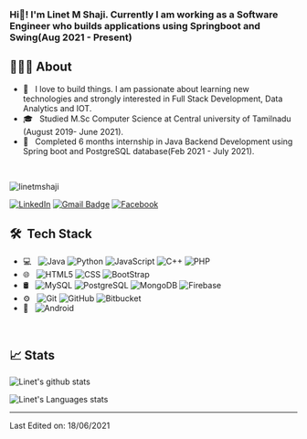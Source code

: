 

<!---
linetmshaji/linetmshaji is a ✨ special ✨ repository because its `README.md` (this file) appears on your GitHub profile.
You can click the Preview link to take a look at your changes.
--->


<h3>Hi👋! I'm Linet M Shaji. Currently I am working as a Software Engineer who builds applications using Springboot and Swing(Aug 2021 - Present)</h3>

## 👨🏻‍💻&nbsp;About

- 👀 &nbsp; I love to build things. I am passionate about learning new technologies and strongly interested in Full Stack Development, Data Analytics and IOT.
- 🎓 &nbsp; Studied M.Sc Computer Science at Central university of Tamilnadu (August 2019- June 2021).
- 💼 &nbsp; Completed 6 months internship in Java Backend Development using Spring boot and PostgreSQL database(Feb 2021 - July 2021).

<br>
<p align="left"> <img src="https://komarev.com/ghpvc/?username=linetmshaji&label=Profile%20views&color=0e75b6&style=flat" alt="linetmshaji" /> </p>

[![LinkedIn](https://img.shields.io/badge/-Linet%20M%20Shaji-blue?style=plastic&logo=linkedin&logoColor=white&link=https://www.linkedin.com/in/linetmshaji/)](https://www.linkedin.com/in/linetmshaji/)
[![Gmail Badge](https://img.shields.io/badge/-mailtolinet@gmail.com-c14438?style=flat-square&logo=Gmail&logoColor=white&link=mailto:mailtolinet@gmail.com)](mailto:mailtolinet@gmail.com)
[![Facebook](https://img.shields.io/badge/-Linet%20M%20Shaji-blue?style=plastic&logo=facebook&logoColor=white&link=https://www.facebook.com/anna.linet9/)](https://www.facebook.com/anna.linet9/)
<!--[![Twitter Badge](https://img.shields.io/badge/-@linetmshaji-1ca0f1?style=flat-square&labelColor=1ca0f1&logo=twitter&logoColor=white&link=https://twitter.com/linetmshaji)](https://twitter.com/linetmshaji)-->



## 🛠 &nbsp;Tech Stack

- 💻 &nbsp;
  ![Java](https://img.shields.io/badge/-Java-333333?style=flat&logo=Java&logoColor=007396)
  ![Python](https://img.shields.io/badge/-Python-333333?style=flat&logo=python)
  ![JavaScript](https://img.shields.io/badge/-JavaScript-333333?style=flat&logo=javascript)
  ![C++](https://img.shields.io/badge/-C++-333333?style=flat&logo=C%2B%2B&logoColor=00599C)
  ![PHP](https://img.shields.io/badge/-PHP-333333?style=flat&logo=php)
- 🌐 &nbsp;
  ![HTML5](https://img.shields.io/badge/-HTML5-333333?style=flat&logo=HTML5)
  ![CSS](https://img.shields.io/badge/-CSS-333333?style=flat&logo=CSS3&logoColor=1572B6)
  ![BootStrap](https://img.shields.io/badge/-BootStrap-333333?style=flat&logo=bootstrap&logoColor=1572B6)
  <!--![JQuery](https://img.shields.io/badge/-JQuery-333333?style=flat&logo=jquery)
  ![Node.js](https://img.shields.io/badge/-Node.js-333333?style=flat&logo=node.js)
  ![React](https://img.shields.io/badge/-React-333333?style=flat&logo=react)
  ![Angular](https://img.shields.io/badge/-Angular-333333?style=flat&logo=angular)-->
- 🛢 &nbsp;
  ![MySQL](https://img.shields.io/badge/-MySQL-333333?style=flat&logo=mysql)
  ![PostgreSQL](https://img.shields.io/badge/-PostgreSQL-333333?style=flat&logo=postgresql)
  ![MongoDB](https://img.shields.io/badge/-MongoDB-333333?style=flat&logo=mongodb)
  ![Firebase](https://img.shields.io/badge/-Firebase-333333?style=flat&logo=firebase)
- ⚙️ &nbsp;
  ![Git](https://img.shields.io/badge/-Git-333333?style=flat&logo=git)
  ![GitHub](https://img.shields.io/badge/-GitHub-333333?style=flat&logo=github)
  ![Bitbucket](https://img.shields.io/badge/-Bitbucket-333333?style=flat&logo=bitbucket)
- 📱 &nbsp;
  ![Android](https://img.shields.io/badge/-Android-333333?style=flat&logo=android)
  

<br/>

## 📈 Stats

![Linet's github stats](https://github-readme-stats.vercel.app/api?username=linetmshaji&hide=["issues"]&show_icons=true&line_height=30)

![Linet's Languages stats](https://github-readme-stats.vercel.app/api/top-langs/?username=linetmshaji&theme=buefy&layout=compact&langs_count=10)

----


Last Edited on: 18/06/2021


